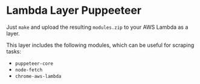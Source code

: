 # Lambda Layer Puppeeteer

Just `make` and upload the resulting `modules.zip` to your AWS Lambda as a layer.

This layer includes the following modules, which can be useful for scraping tasks:
- `puppeteer-core`
- `node-fetch`
- `chrome-aws-lambda`
